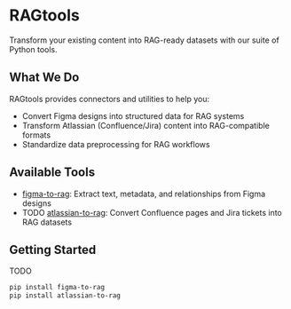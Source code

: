 # RAGtools

Transform your existing content into RAG-ready datasets with our suite of Python tools.

## What We Do

RAGtools provides connectors and utilities to help you:
- Convert Figma designs into structured data for RAG systems
- Transform Atlassian (Confluence/Jira) content into RAG-compatible formats 
- Standardize data preprocessing for RAG workflows

## Available Tools

- [figma-to-rag](https://github.com/RAGtools/figma-to-rag): Extract text, metadata, and relationships from Figma designs
- TODO [atlassian-to-rag](https://github.com/RAGtools/atlassian-to-rag): Convert Confluence pages and Jira tickets into RAG datasets

## Getting Started
TODO
```bash
pip install figma-to-rag
pip install atlassian-to-rag
```
